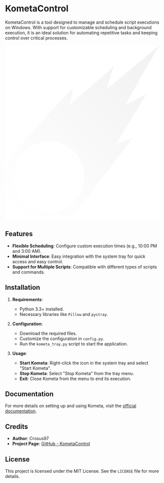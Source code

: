 # KometaControl

KometaControl is a tool designed to manage and schedule script executions on Windows. With support for customizable scheduling and background execution, it is an ideal solution for automating repetitive tasks and keeping control over critical processes.

![iconKM](https://github.com/Crosus97/KometaControl/blob/main/iconKC.png)

## Features

- **Flexible Scheduling**: Configure custom execution times (e.g., 10:00 PM and 3:00 AM).
- **Minimal Interface**: Easy integration with the system tray for quick access and easy control.
- **Support for Multiple Scripts**: Compatible with different types of scripts and commands.

## Installation

1. **Requirements**:
   - Python 3.3+ installed.
   - Necessary libraries like `Pillow` and `pystray`.

2. **Configuration**:
   - Download the required files.
   - Customize the configuration in `config.py`.
   - Run the `kometa_tray.py` script to start the application.

3. **Usage**:
   - **Start Kometa**: Right-click the icon in the system tray and select "Start Kometa".
   - **Stop Kometa**: Select "Stop Kometa" from the tray menu.
   - **Exit**: Close Kometa from the menu to end its execution.

## Documentation

For more details on setting up and using Kometa, visit the [official documentation](https://kometa.wiki/en/latest/).

## Credits

- **Author**: Crosus97
- **Project Page**: [GitHub - KometaControl](https://github.com/Crosus97/kometacontrol)

## License

This project is licensed under the MIT License. See the `LICENSE` file for more details.

